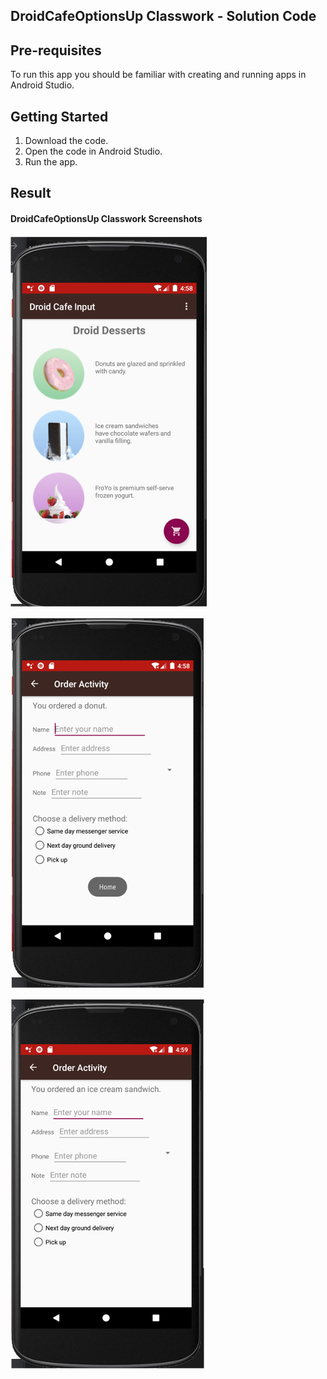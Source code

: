 ## DroidCafeOptionsUp Classwork - Solution Code


## Pre-requisites
To run this app you should be familiar with creating and running apps in Android Studio.

## Getting Started

1. Download the code.
2. Open the code in Android Studio.
3. Run the app.


## Result

#### DroidCafeOptionsUp Classwork Screenshots

![](DroidCafeOptionUpClasswork1.png)


![](DroidCafeOptionUpClasswork2.png)


![](DroidCafeOptionUpClasswork3.png)
